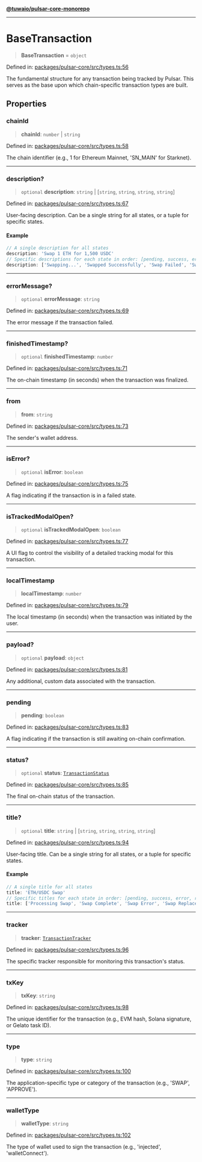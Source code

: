 [**@tuwaio/pulsar-core-monorepo**](../../../README.md)

***

# BaseTransaction

> **BaseTransaction** = `object`

Defined in: [packages/pulsar-core/src/types.ts:56](https://github.com/TuwaIO/pulsar-core/blob/e926d5f5ee625996a23d6a30b8f5364a3dbf86df/packages/pulsar-core/src/types.ts#L56)

The fundamental structure for any transaction being tracked by Pulsar.
This serves as the base upon which chain-specific transaction types are built.

## Properties

### chainId

> **chainId**: `number` \| `string`

Defined in: [packages/pulsar-core/src/types.ts:58](https://github.com/TuwaIO/pulsar-core/blob/e926d5f5ee625996a23d6a30b8f5364a3dbf86df/packages/pulsar-core/src/types.ts#L58)

The chain identifier (e.g., 1 for Ethereum Mainnet, 'SN_MAIN' for Starknet).

***

### description?

> `optional` **description**: `string` \| \[`string`, `string`, `string`, `string`\]

Defined in: [packages/pulsar-core/src/types.ts:67](https://github.com/TuwaIO/pulsar-core/blob/e926d5f5ee625996a23d6a30b8f5364a3dbf86df/packages/pulsar-core/src/types.ts#L67)

User-facing description. Can be a single string for all states, or a tuple for specific states.

#### Example

```ts
// A single description for all states
description: 'Swap 1 ETH for 1,500 USDC'
// Specific descriptions for each state in order: [pending, success, error, replaced]
description: ['Swapping...', 'Swapped Successfully', 'Swap Failed', 'Swap Replaced']
```

***

### errorMessage?

> `optional` **errorMessage**: `string`

Defined in: [packages/pulsar-core/src/types.ts:69](https://github.com/TuwaIO/pulsar-core/blob/e926d5f5ee625996a23d6a30b8f5364a3dbf86df/packages/pulsar-core/src/types.ts#L69)

The error message if the transaction failed.

***

### finishedTimestamp?

> `optional` **finishedTimestamp**: `number`

Defined in: [packages/pulsar-core/src/types.ts:71](https://github.com/TuwaIO/pulsar-core/blob/e926d5f5ee625996a23d6a30b8f5364a3dbf86df/packages/pulsar-core/src/types.ts#L71)

The on-chain timestamp (in seconds) when the transaction was finalized.

***

### from

> **from**: `string`

Defined in: [packages/pulsar-core/src/types.ts:73](https://github.com/TuwaIO/pulsar-core/blob/e926d5f5ee625996a23d6a30b8f5364a3dbf86df/packages/pulsar-core/src/types.ts#L73)

The sender's wallet address.

***

### isError?

> `optional` **isError**: `boolean`

Defined in: [packages/pulsar-core/src/types.ts:75](https://github.com/TuwaIO/pulsar-core/blob/e926d5f5ee625996a23d6a30b8f5364a3dbf86df/packages/pulsar-core/src/types.ts#L75)

A flag indicating if the transaction is in a failed state.

***

### isTrackedModalOpen?

> `optional` **isTrackedModalOpen**: `boolean`

Defined in: [packages/pulsar-core/src/types.ts:77](https://github.com/TuwaIO/pulsar-core/blob/e926d5f5ee625996a23d6a30b8f5364a3dbf86df/packages/pulsar-core/src/types.ts#L77)

A UI flag to control the visibility of a detailed tracking modal for this transaction.

***

### localTimestamp

> **localTimestamp**: `number`

Defined in: [packages/pulsar-core/src/types.ts:79](https://github.com/TuwaIO/pulsar-core/blob/e926d5f5ee625996a23d6a30b8f5364a3dbf86df/packages/pulsar-core/src/types.ts#L79)

The local timestamp (in seconds) when the transaction was initiated by the user.

***

### payload?

> `optional` **payload**: `object`

Defined in: [packages/pulsar-core/src/types.ts:81](https://github.com/TuwaIO/pulsar-core/blob/e926d5f5ee625996a23d6a30b8f5364a3dbf86df/packages/pulsar-core/src/types.ts#L81)

Any additional, custom data associated with the transaction.

***

### pending

> **pending**: `boolean`

Defined in: [packages/pulsar-core/src/types.ts:83](https://github.com/TuwaIO/pulsar-core/blob/e926d5f5ee625996a23d6a30b8f5364a3dbf86df/packages/pulsar-core/src/types.ts#L83)

A flag indicating if the transaction is still awaiting on-chain confirmation.

***

### status?

> `optional` **status**: [`TransactionStatus`](../enumerations/TransactionStatus.md)

Defined in: [packages/pulsar-core/src/types.ts:85](https://github.com/TuwaIO/pulsar-core/blob/e926d5f5ee625996a23d6a30b8f5364a3dbf86df/packages/pulsar-core/src/types.ts#L85)

The final on-chain status of the transaction.

***

### title?

> `optional` **title**: `string` \| \[`string`, `string`, `string`, `string`\]

Defined in: [packages/pulsar-core/src/types.ts:94](https://github.com/TuwaIO/pulsar-core/blob/e926d5f5ee625996a23d6a30b8f5364a3dbf86df/packages/pulsar-core/src/types.ts#L94)

User-facing title. Can be a single string for all states, or a tuple for specific states.

#### Example

```ts
// A single title for all states
title: 'ETH/USDC Swap'
// Specific titles for each state in order: [pending, success, error, replaced]
title: ['Processing Swap', 'Swap Complete', 'Swap Error', 'Swap Replaced']
```

***

### tracker

> **tracker**: [`TransactionTracker`](../enumerations/TransactionTracker.md)

Defined in: [packages/pulsar-core/src/types.ts:96](https://github.com/TuwaIO/pulsar-core/blob/e926d5f5ee625996a23d6a30b8f5364a3dbf86df/packages/pulsar-core/src/types.ts#L96)

The specific tracker responsible for monitoring this transaction's status.

***

### txKey

> **txKey**: `string`

Defined in: [packages/pulsar-core/src/types.ts:98](https://github.com/TuwaIO/pulsar-core/blob/e926d5f5ee625996a23d6a30b8f5364a3dbf86df/packages/pulsar-core/src/types.ts#L98)

The unique identifier for the transaction (e.g., EVM hash, Solana signature, or Gelato task ID).

***

### type

> **type**: `string`

Defined in: [packages/pulsar-core/src/types.ts:100](https://github.com/TuwaIO/pulsar-core/blob/e926d5f5ee625996a23d6a30b8f5364a3dbf86df/packages/pulsar-core/src/types.ts#L100)

The application-specific type or category of the transaction (e.g., 'SWAP', 'APPROVE').

***

### walletType

> **walletType**: `string`

Defined in: [packages/pulsar-core/src/types.ts:102](https://github.com/TuwaIO/pulsar-core/blob/e926d5f5ee625996a23d6a30b8f5364a3dbf86df/packages/pulsar-core/src/types.ts#L102)

The type of wallet used to sign the transaction (e.g., 'injected', 'walletConnect').
